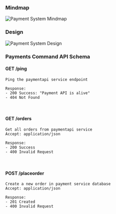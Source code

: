 ### Mindmap
![Payment System Mindmap](https://www.lucidchart.com/publicSegments/view/e91d2c68-fc0a-436d-901b-b7c30a9fbf23/image.jpeg)


### Design

![Payment System Design](https://www.lucidchart.com/publicSegments/view/87dedbd4-6ca3-4f3d-847f-44af99a62e5e/image.jpeg)

### Payments Command API Schema

####     GET /ping  
    Ping the paymentapi service endpoint  
    
    Response:
    - 200 Success: "Payment API is alive"
    - 404 Not Found
</br>

#### GET /orders  
    Get all orders from paymentapi service 
    Accept: application/json

    Response:
    - 200 Success
    - 400 Invalid Request
</br>

#### POST /placeorder
    Create a new order in payment service database 
    Accept: application/json

    Response:
    - 201 Created
    - 400 Invalid Request
